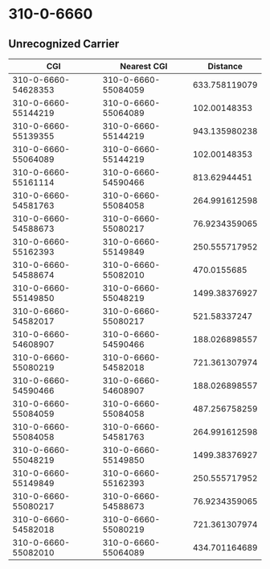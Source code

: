 # 310-0-6660
## Unrecognized Carrier


| CGI | Nearest CGI | Distance |
|-----|-------------|----------|
| 310-0-6660-54628353 | 310-0-6660-55084059 | 633.758119079 |
| 310-0-6660-55144219 | 310-0-6660-55064089 | 102.00148353 |
| 310-0-6660-55139355 | 310-0-6660-55144219 | 943.135980238 |
| 310-0-6660-55064089 | 310-0-6660-55144219 | 102.00148353 |
| 310-0-6660-55161114 | 310-0-6660-54590466 | 813.62944451 |
| 310-0-6660-54581763 | 310-0-6660-55084058 | 264.991612598 |
| 310-0-6660-54588673 | 310-0-6660-55080217 | 76.9234359065 |
| 310-0-6660-55162393 | 310-0-6660-55149849 | 250.555717952 |
| 310-0-6660-54588674 | 310-0-6660-55082010 | 470.0155685 |
| 310-0-6660-55149850 | 310-0-6660-55048219 | 1499.38376927 |
| 310-0-6660-54582017 | 310-0-6660-55080217 | 521.58337247 |
| 310-0-6660-54608907 | 310-0-6660-54590466 | 188.026898557 |
| 310-0-6660-55080219 | 310-0-6660-54582018 | 721.361307974 |
| 310-0-6660-54590466 | 310-0-6660-54608907 | 188.026898557 |
| 310-0-6660-55084059 | 310-0-6660-55084058 | 487.256758259 |
| 310-0-6660-55084058 | 310-0-6660-54581763 | 264.991612598 |
| 310-0-6660-55048219 | 310-0-6660-55149850 | 1499.38376927 |
| 310-0-6660-55149849 | 310-0-6660-55162393 | 250.555717952 |
| 310-0-6660-55080217 | 310-0-6660-54588673 | 76.9234359065 |
| 310-0-6660-54582018 | 310-0-6660-55080219 | 721.361307974 |
| 310-0-6660-55082010 | 310-0-6660-55064089 | 434.701164689 |
